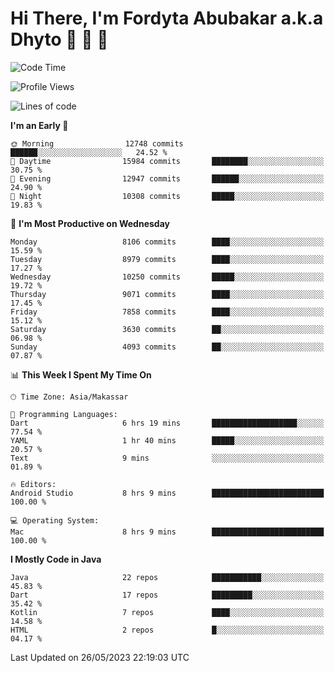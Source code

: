 # Hi There, I'm Fordyta Abubakar a.k.a Dhyto 👋 👋 👋 

<!--
**DhytoDev/dhytodev** is a ✨ _special_ ✨ repository because its `README.md` (this file) appears on your GitHub profile.

Here are some ideas to get you started:

- 🔭 I’m currently working on ...
- 🌱 I’m currently learning ...
- 👯 I’m looking to collaborate on ...
- 🤔 I’m looking for help with ...
- 💬 Ask me about ...
- 📫 How to reach me: ...
- 😄 Pronouns: ...
- ⚡ Fun fact: ...
-->

<!--START_SECTION:waka-->
![Code Time](http://img.shields.io/badge/Code%20Time-1%2C917%20hrs%2028%20mins-blue)

![Profile Views](http://img.shields.io/badge/Profile%20Views-0-blue)

![Lines of code](https://img.shields.io/badge/From%20Hello%20World%20I%27ve%20Written-6.5%20million%20lines%20of%20code-blue)

**I'm an Early 🐤** 

```text
🌞 Morning                12748 commits       ██████░░░░░░░░░░░░░░░░░░░   24.52 % 
🌆 Daytime                15984 commits       ████████░░░░░░░░░░░░░░░░░   30.75 % 
🌃 Evening                12947 commits       ██████░░░░░░░░░░░░░░░░░░░   24.90 % 
🌙 Night                  10308 commits       █████░░░░░░░░░░░░░░░░░░░░   19.83 % 
```
📅 **I'm Most Productive on Wednesday** 

```text
Monday                   8106 commits        ████░░░░░░░░░░░░░░░░░░░░░   15.59 % 
Tuesday                  8979 commits        ████░░░░░░░░░░░░░░░░░░░░░   17.27 % 
Wednesday                10250 commits       █████░░░░░░░░░░░░░░░░░░░░   19.72 % 
Thursday                 9071 commits        ████░░░░░░░░░░░░░░░░░░░░░   17.45 % 
Friday                   7858 commits        ████░░░░░░░░░░░░░░░░░░░░░   15.12 % 
Saturday                 3630 commits        ██░░░░░░░░░░░░░░░░░░░░░░░   06.98 % 
Sunday                   4093 commits        ██░░░░░░░░░░░░░░░░░░░░░░░   07.87 % 
```


📊 **This Week I Spent My Time On** 

```text
🕑︎ Time Zone: Asia/Makassar

💬 Programming Languages: 
Dart                     6 hrs 19 mins       ███████████████████░░░░░░   77.54 % 
YAML                     1 hr 40 mins        █████░░░░░░░░░░░░░░░░░░░░   20.57 % 
Text                     9 mins              ░░░░░░░░░░░░░░░░░░░░░░░░░   01.89 % 

🔥 Editors: 
Android Studio           8 hrs 9 mins        █████████████████████████   100.00 % 

💻 Operating System: 
Mac                      8 hrs 9 mins        █████████████████████████   100.00 % 
```

**I Mostly Code in Java** 

```text
Java                     22 repos            ███████████░░░░░░░░░░░░░░   45.83 % 
Dart                     17 repos            █████████░░░░░░░░░░░░░░░░   35.42 % 
Kotlin                   7 repos             ████░░░░░░░░░░░░░░░░░░░░░   14.58 % 
HTML                     2 repos             █░░░░░░░░░░░░░░░░░░░░░░░░   04.17 % 
```




 Last Updated on 26/05/2023 22:19:03 UTC
<!--END_SECTION:waka-->
